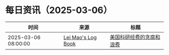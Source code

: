 ﻿# 每日资讯（2025-03-06）

|时间|来源|标题|
|---|---|---|
|2025-03-06 08:00:00|[Lei Mao's Log Book](https://leimao.github.io/atom.xml)|[美国科研经费的贪腐和浪费](https://leimao.github.io/essay/%E7%BE%8E%E5%9B%BD%E7%A7%91%E7%A0%94%E7%BB%8F%E8%B4%B9%E7%9A%84%E8%B4%AA%E8%85%90%E5%92%8C%E6%B5%AA%E8%B4%B9/)|
